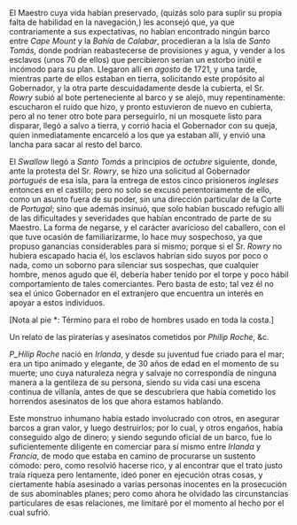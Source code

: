 El Maestro cuya vida habían preservado, (quizás solo para suplir su propia falta de habilidad en la navegación,) les aconsejó que, ya que contrariamente a sus expectativas, no habían encontrado ningún barco entre _Cape Mount_ y la _Bahía_ de _Calabar_, procedieran a la Isla de _Santo Tomás_, donde podrían reabastecerse de provisiones y agua, y vender a los esclavos (unos 70 de ellos) que percibieron serían un estorbo inútil e incómodo para su plan. Llegaron allí en _agosto_ de 1721, y una tarde, mientras parte de ellos estaban en tierra, solicitando este propósito al Gobernador, y la otra parte descuidadamente desde la cubierta, el Sr. _Rowry_ subió al bote perteneciente al barco y se alejó, muy repentinamente: escucharon el ruido que hizo, y pronto estuvieron de nuevo en cubierta, pero al no tener otro bote para perseguirlo, ni un mosquete listo para disparar, llegó a salvo a tierra, y corrió hacia el Gobernador con su queja, quien inmediatamente encarceló a los que ya estaban allí, y envió una lancha para sacar al resto del barco.

El _Swallow_ llegó a _Santo Tomás_ a principios de _octubre_ siguiente, donde, ante la protesta del Sr. _Rowry_, se hizo una solicitud al Gobernador _portugués_ de esa isla, para la entrega de estos cinco prisioneros _ingleses_ entonces en el castillo; pero no solo se excusó perentoriamente de ello, como un asunto fuera de su poder, sin una dirección particular de la Corte de _Portugal_; sino que además insinuó, que solo habían buscado refugio allí de las dificultades y severidades que habían encontrado de parte de su Maestro. La forma de negarse, y el carácter avaricioso del caballero, con el que tuve ocasión de familiarizarme, lo hace muy sospechoso, ya que propuso ganancias considerables para sí mismo; porque si el Sr. _Rowry_ no hubiera escapado hacia él, los esclavos habrían sido suyos por poco o nada, como un soborno para silenciar sus sospechas, que cualquier hombre, menos agudo que él, debería haber tenido por el torpe y poco hábil comportamiento de tales comerciantes. Pero basta de esto; tal vez él no sea el único Gobernador en el extranjero que encuentra un interés en apoyar a estos individuos.

[Nota al pie *: Término para el robo de hombres usado en toda la costa.]

Un relato de las piraterías y asesinatos cometidos por _Philip Roche_, &c.

_P_Hilip Roche_ nació en _Irlanda_, y desde su juventud fue criado para el mar; era un tipo animado y elegante, de 30 años de edad en el momento de su muerte; uno cuya naturaleza negra y salvaje no correspondía de ninguna manera a la gentileza de su persona, siendo su vida casi una escena continua de villanía, antes de que se descubriera que había cometido los horrendos asesinatos de los que ahora estamos hablando.

Este monstruo inhumano había estado involucrado con otros, en asegurar barcos a gran valor, y luego destruirlos; por lo cual, y otros engaños, había conseguido algo de dinero; y siendo segundo oficial de un barco, fue lo suficientemente diligente en comerciar para sí mismo entre _Irlanda_ y _Francia_, de modo que estaba en camino de procurarse un sustento cómodo: pero, como resolvió hacerse rico, y al encontrar que el trato justo traía riqueza pero lentamente, ideó poner en ejecución otras cosas, y ciertamente había asesinado a varias personas inocentes en la prosecución de sus abominables planes; pero como ahora he olvidado las circunstancias particulares de esas relaciones, me limitaré por el momento al hecho por el cual sufrió.